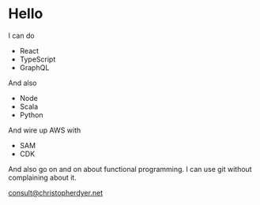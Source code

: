 # Hello

I can do
- React
- TypeScript
- GraphQL

And also
- Node
- Scala
- Python

And wire up AWS with
- SAM
- CDK

And also go on and on about functional programming.
I can use git without complaining about it.

[consult@christopherdyer.net](mailto:consult@christopherdyer.net)
